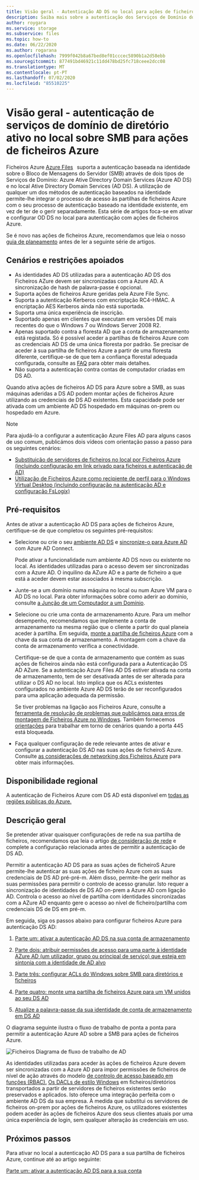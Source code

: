 ```yaml
---
title: Visão geral - Autenticação AD DS no local para ações de ficheiros Azure
description: Saiba mais sobre a autenticação dos Serviços de Domínio do Diretório Ativo (AD DS) para ações de ficheiros Azure. Este artigo passa por cenários de suporte, disponibilidade e explica como as permissões funcionam entre o seu diretório ativo AD DS e Azure.
author: roygara
ms.service: storage
ms.subservice: files
ms.topic: how-to
ms.date: 06/22/2020
ms.author: rogarana
ms.openlocfilehash: 7999f042b8a67bed8ef01cccec5890b1a2d58ebb
ms.sourcegitcommit: 877491bd46921c11dd478bd25fc718ceee2dcc08
ms.translationtype: MT
ms.contentlocale: pt-PT
ms.lasthandoff: 07/02/2020
ms.locfileid: "85510225"
---
```

# <a name="overview---on-premises-active-directory-domain-services-authentication-over-smb-for-azure-file-shares"></a>Visão geral - autenticação de serviços de domínio de diretório ativo no local sobre SMB para ações de ficheiros Azure

Ficheiros Azure [Azure Files](storage-files-introduction.md)   suporta a autenticação baseada na identidade sobre o Bloco de Mensagens do Servidor (SMB) através de dois tipos de Serviços de Domínio: Azure Ative Directory Domain Services (Azure AD DS) e no local Ative Directory Domain Services (AD DS). A utilização de qualquer um dos métodos de autenticação baseados na identidade permite-lhe integrar o processo de acesso às partilhas de ficheiros Azure com o seu processo de autenticação baseado na identidade existente, em vez de ter de o gerir separadamente. Esta série de artigos foca-se em ativar e configurar OD DS no local para autenticação com ações de ficheiros Azure.

Se é novo nas ações de ficheiros Azure, recomendamos que leia o nosso [guia de planeamento](storage-files-planning.md) antes de ler a seguinte série de artigos.

## <a name="supported-scenarios-and-restrictions"></a>Cenários e restrições apoiados

- As identidades AD DS utilizadas para a autenticação AD DS dos Ficheiros AZure devem ser sincronizadas com a Azure AD. A sincronização de hash de palavra-passe é opcional. 
- Suporta ações de ficheiros Azure geridas pela Azure File Sync.
- Suporta a autenticação Kerberos com encriptação RC4-HMAC. A encriptação AES Kerberos ainda não está suportada.
- Suporta uma única experiência de inscrição.
- Suportado apenas em clientes que executam em versões DE mais recentes do que o Windows 7 ou Windows Server 2008 R2.
- Apenas suportado contra a floresta AD que a conta de armazenamento está registada. Só é possível aceder a partilhas de ficheiros Azure com as credenciais AD DS de uma única floresta por padrão. Se precisar de aceder à sua partilha de ficheiros Azure a partir de uma floresta diferente, certifique-se de que tem a confiança florestal adequada configurada, consulte as [FAQ](storage-files-faq.md#ad-ds--azure-ad-ds-authentication) para obter mais detalhes.
- Não suporta a autenticação contra contas de computador criadas em DS AD. 

Quando ativa ações de ficheiros AD DS para Azure sobre a SMB, as suas máquinas aderidas a DS AD podem montar ações de ficheiros Azure utilizando as credenciais de DS AD existentes. Esta capacidade pode ser ativada com um ambiente AD DS hospedado em máquinas on-prem ou hospedado em Azure.

> [!NOTE]
> Para ajudá-lo a configurar a autenticação Azure Files AD para alguns casos de uso comum, publicámos dois vídeos com orientação passo a passo para os seguintes cenários:
> - [Substituição de servidores de ficheiros no local por Ficheiros Azure (incluindo configuração em link privado para ficheiros e autenticação de AD)](https://sec.ch9.ms/ch9/3358/0addac01-3606-4e30-ad7b-f195f3ab3358/ITOpsTalkAzureFiles_high.mp4)
> - [Utilização de Ficheiros Azure como recipiente de perfil para o Windows Virtual Desktop (incluindo configuração na autenticação AD e configuração FsLogix)](https://www.youtube.com/embed/9S5A1IJqfOQ)

## <a name="prerequisites"></a>Pré-requisitos 

Antes de ativar a autenticação AD DS para ações de ficheiros Azure, certifique-se de que completou os seguintes pré-requisitos: 

- Selecione ou crie o seu [ambiente AD DS](https://docs.microsoft.com/windows-server/identity/ad-ds/get-started/virtual-dc/active-directory-domain-services-overview) e [sincronize-o para Azure AD](../../active-directory/hybrid/how-to-connect-install-roadmap.md) com Azure AD Connect. 

    Pode ativar a funcionalidade num ambiente AD DS novo ou existente no local. As identidades utilizadas para o acesso devem ser sincronizadas com a Azure AD. O inquilino da AZure AD e a parte de ficheiro a que está a aceder devem estar associados à mesma subscrição.

- Junte-se a um domínio numa máquina no local ou num Azure VM para o AD DS no local. Para obter informações sobre como aderir ao domínio, consulte [a Junção de um Computador a um Domínio](https://docs.microsoft.com/windows-server/identity/ad-fs/deployment/join-a-computer-to-a-domain).

- Selecione ou crie uma conta de armazenamento Azure.  Para um melhor desempenho, recomendamos que implemente a conta de armazenamento na mesma região que o cliente a partir do qual planeia aceder à partilha. Em seguida, [monte a partilha de ficheiros Azure](storage-how-to-use-files-windows.md) com a chave da sua conta de armazenamento. A montagem com a chave da conta de armazenamento verifica a conectividade.

    Certifique-se de que a conta de armazenamento que contém as suas ações de ficheiros ainda não está configurada para a Autenticação DS AD AZure. Se a autenticação Azure Files AD DS estiver ativada na conta de armazenamento, tem de ser desativada antes de ser alterada para utilizar o DS AD no local. Isto implica que os ACLs existentes configurados no ambiente Azure AD DS terão de ser reconfigurados para uma aplicação adequada da permissão.

    Se tiver problemas na ligação aos Ficheiros Azure, consulte a [ferramenta de resolução de problemas que publicámos para erros de montagem de Ficheiros Azure no Windows](https://gallery.technet.microsoft.com/Troubleshooting-tool-for-a9fa1fe5). Também fornecemos [orientações](https://docs.microsoft.com/azure/storage/files/storage-files-faq#on-premises-access) para trabalhar em torno de cenários quando a porta 445 está bloqueada. 

- Faça qualquer configuração de rede relevante antes de ativar e configurar a autenticação DS AD nas suas ações de ficheiroS Azure. Consulte [as considerações de networking dos Ficheiros Azure](storage-files-networking-overview.md) para obter mais informações.

## <a name="regional-availability"></a>Disponibilidade regional

A autenticação de Ficheiros Azure com DS AD está disponível em [todas as regiões públicas do Azure.](https://azure.microsoft.com/global-infrastructure/locations/)

## <a name="overview"></a>Descrição geral

Se pretender ativar quaisquer configurações de rede na sua partilha de ficheiros, recomendamos que leia o artigo [de consideração de rede](https://docs.microsoft.com/azure/storage/files/storage-files-networking-overview) e complete a configuração relacionada antes de permitir a autenticação de DS AD.

Permitir a autenticação AD DS para as suas ações de ficheiroS Azure permite-lhe autenticar as suas ações de ficheiro Azure com as suas credenciais de DS AD pré-pré-m. Além disso, permite-lhe gerir melhor as suas permissões para permitir o controlo de acesso granular. Isto requer a sincronização de identidades de DS AD on-prem a Azure AD com ligação AD. Controla o acesso ao nível de partilha com identidades sincronizadas com a AZure AD enquanto gere o acesso ao nível de ficheiro/partilha com credenciais DS de DS em pré-m.

Em seguida, siga os passos abaixo para configurar ficheiros Azure para autenticação DS AD: 

1. [Parte um: ativar a autenticação AD DS na sua conta de armazenamento](storage-files-identity-ad-ds-enable.md)

1. [Parte dois: atribuir permissões de acesso para uma parte à identidade AZure AD (um utilizador, grupo ou principal de serviço) que esteja em sintonia com a identidade de AD alvo](storage-files-identity-ad-ds-assign-permissions.md)

1. [Parte três: configurar ACLs do Windows sobre SMB para diretórios e ficheiros](storage-files-identity-ad-ds-configure-permissions.md)
 
1. [Parte quatro: monte uma partilha de ficheiros Azure para um VM unidos ao seu DS AD](storage-files-identity-ad-ds-mount-file-share.md)

1. [Atualize a palavra-passe da sua identidade de conta de armazenamento em DS AD](storage-files-identity-ad-ds-update-password.md)

O diagrama seguinte ilustra o fluxo de trabalho de ponta a ponta para permitir a autenticação Azure AD sobre a SMB para ações de ficheiros Azure. 

![Ficheiros Diagrama de fluxo de trabalho de AD](media/storage-files-active-directory-domain-services-enable/diagram-files-ad.png)

As identidades utilizadas para aceder às ações de ficheiros Azure devem ser sincronizadas com a Azure AD para impor permissões de ficheiros de nível de ação através do modelo [de controlo de acesso baseado em funções (RBAC).](../../role-based-access-control/overview.md) [Os DACLs de estilo Windows](https://docs.microsoft.com/previous-versions/technet-magazine/cc161041(v=msdn.10)?redirectedfrom=MSDN) em ficheiros/diretórios transportados a partir de servidores de ficheiros existentes serão preservados e aplicados. Isto oferece uma integração perfeita com o ambiente AD DS da sua empresa. À medida que substitui os servidores de ficheiros on-prem por ações de ficheiros Azure, os utilizadores existentes podem aceder às ações de ficheiros Azure dos seus clientes atuais por uma única experiência de login, sem qualquer alteração às credenciais em uso.  

## <a name="next-steps"></a>Próximos passos

Para ativar no local a autenticação AD DS para a sua partilha de ficheiros Azure, continue até ao artigo seguinte:

[Parte um: ativar a autenticação AD DS para a sua conta](storage-files-identity-ad-ds-enable.md)
